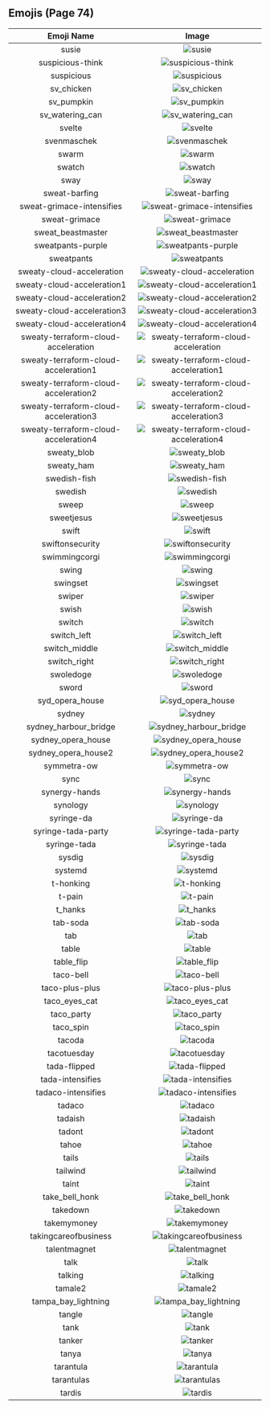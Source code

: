 
  ## Emojis (Page 74)
  |Emoji Name|Image|
  | :-: | :-: |
  |susie| ![susie](/output/susie.png)|
  |suspicious-think| ![suspicious-think](/output/suspicious-think.png)|
  |suspicious| ![suspicious](/output/suspicious.png)|
  |sv_chicken| ![sv_chicken](/output/sv_chicken.png)|
  |sv_pumpkin| ![sv_pumpkin](/output/sv_pumpkin.png)|
  |sv_watering_can| ![sv_watering_can](/output/sv_watering_can.png)|
  |svelte| ![svelte](/output/svelte.png)|
  |svenmaschek| ![svenmaschek](/output/svenmaschek.png)|
  |swarm| ![swarm](/output/swarm.png)|
  |swatch| ![swatch](/output/swatch.png)|
  |sway| ![sway](/output/sway.gif)|
  |sweat-barfing| ![sweat-barfing](/output/sweat-barfing.png)|
  |sweat-grimace-intensifies| ![sweat-grimace-intensifies](/output/sweat-grimace-intensifies.gif)|
  |sweat-grimace| ![sweat-grimace](/output/sweat-grimace.png)|
  |sweat_beastmaster| ![sweat_beastmaster](/output/sweat_beastmaster.gif)|
  |sweatpants-purple| ![sweatpants-purple](/output/sweatpants-purple.png)|
  |sweatpants| ![sweatpants](/output/sweatpants.png)|
  |sweaty-cloud-acceleration| ![sweaty-cloud-acceleration](/output/sweaty-cloud-acceleration.png)|
  |sweaty-cloud-acceleration1| ![sweaty-cloud-acceleration1](/output/sweaty-cloud-acceleration1.png)|
  |sweaty-cloud-acceleration2| ![sweaty-cloud-acceleration2](/output/sweaty-cloud-acceleration2.png)|
  |sweaty-cloud-acceleration3| ![sweaty-cloud-acceleration3](/output/sweaty-cloud-acceleration3.png)|
  |sweaty-cloud-acceleration4| ![sweaty-cloud-acceleration4](/output/sweaty-cloud-acceleration4.png)|
  |sweaty-terraform-cloud-acceleration| ![sweaty-terraform-cloud-acceleration](/output/sweaty-terraform-cloud-acceleration.png)|
  |sweaty-terraform-cloud-acceleration1| ![sweaty-terraform-cloud-acceleration1](/output/sweaty-terraform-cloud-acceleration1.png)|
  |sweaty-terraform-cloud-acceleration2| ![sweaty-terraform-cloud-acceleration2](/output/sweaty-terraform-cloud-acceleration2.png)|
  |sweaty-terraform-cloud-acceleration3| ![sweaty-terraform-cloud-acceleration3](/output/sweaty-terraform-cloud-acceleration3.png)|
  |sweaty-terraform-cloud-acceleration4| ![sweaty-terraform-cloud-acceleration4](/output/sweaty-terraform-cloud-acceleration4.png)|
  |sweaty_blob| ![sweaty_blob](/output/sweaty_blob.png)|
  |sweaty_ham| ![sweaty_ham](/output/sweaty_ham.gif)|
  |swedish-fish| ![swedish-fish](/output/swedish-fish.png)|
  |swedish| ![swedish](/output/swedish.gif)|
  |sweep| ![sweep](/output/sweep.png)|
  |sweetjesus| ![sweetjesus](/output/sweetjesus.jpg)|
  |swift| ![swift](/output/swift.png)|
  |swiftonsecurity| ![swiftonsecurity](/output/swiftonsecurity.jpg)|
  |swimmingcorgi| ![swimmingcorgi](/output/swimmingcorgi.gif)|
  |swing| ![swing](/output/swing.gif)|
  |swingset| ![swingset](/output/swingset.png)|
  |swiper| ![swiper](/output/swiper.png)|
  |swish| ![swish](/output/swish.png)|
  |switch| ![switch](/output/switch.png)|
  |switch_left| ![switch_left](/output/switch_left.png)|
  |switch_middle| ![switch_middle](/output/switch_middle.png)|
  |switch_right| ![switch_right](/output/switch_right.png)|
  |swoledoge| ![swoledoge](/output/swoledoge.png)|
  |sword| ![sword](/output/sword.png)|
  |syd_opera_house| ![syd_opera_house](/output/syd_opera_house.jpg)|
  |sydney| ![sydney](/output/sydney.png)|
  |sydney_harbour_bridge| ![sydney_harbour_bridge](/output/sydney_harbour_bridge.jpg)|
  |sydney_opera_house| ![sydney_opera_house](/output/sydney_opera_house.gif)|
  |sydney_opera_house2| ![sydney_opera_house2](/output/sydney_opera_house2.jpg)|
  |symmetra-ow| ![symmetra-ow](/output/symmetra-ow.png)|
  |sync| ![sync](/output/sync.jpg)|
  |synergy-hands| ![synergy-hands](/output/synergy-hands.jpg)|
  |synology| ![synology](/output/synology.png)|
  |syringe-da| ![syringe-da](/output/syringe-da.png)|
  |syringe-tada-party| ![syringe-tada-party](/output/syringe-tada-party.gif)|
  |syringe-tada| ![syringe-tada](/output/syringe-tada.png)|
  |sysdig| ![sysdig](/output/sysdig.png)|
  |systemd| ![systemd](/output/systemd.png)|
  |t-honking| ![t-honking](/output/t-honking.gif)|
  |t-pain| ![t-pain](/output/t-pain.jpg)|
  |t_hanks| ![t_hanks](/output/t_hanks.png)|
  |tab-soda| ![tab-soda](/output/tab-soda.jpg)|
  |tab| ![tab](/output/tab.png)|
  |table| ![table](/output/table.png)|
  |table_flip| ![table_flip](/output/table_flip.gif)|
  |taco-bell| ![taco-bell](/output/taco-bell.png)|
  |taco-plus-plus| ![taco-plus-plus](/output/taco-plus-plus.png)|
  |taco_eyes_cat| ![taco_eyes_cat](/output/taco_eyes_cat.jpg)|
  |taco_party| ![taco_party](/output/taco_party.png)|
  |taco_spin| ![taco_spin](/output/taco_spin.gif)|
  |tacoda| ![tacoda](/output/tacoda.png)|
  |tacotuesday| ![tacotuesday](/output/tacotuesday.png)|
  |tada-flipped| ![tada-flipped](/output/tada-flipped.png)|
  |tada-intensifies| ![tada-intensifies](/output/tada-intensifies.gif)|
  |tadaco-intensifies| ![tadaco-intensifies](/output/tadaco-intensifies.gif)|
  |tadaco| ![tadaco](/output/tadaco.png)|
  |tadaish| ![tadaish](/output/tadaish.png)|
  |tadont| ![tadont](/output/tadont.png)|
  |tahoe| ![tahoe](/output/tahoe.png)|
  |tails| ![tails](/output/tails.gif)|
  |tailwind| ![tailwind](/output/tailwind.png)|
  |taint| ![taint](/output/taint.png)|
  |take_bell_honk| ![take_bell_honk](/output/take_bell_honk.jpg)|
  |takedown| ![takedown](/output/takedown.jpg)|
  |takemymoney| ![takemymoney](/output/takemymoney.png)|
  |takingcareofbusiness| ![takingcareofbusiness](/output/takingcareofbusiness.jpg)|
  |talentmagnet| ![talentmagnet](/output/talentmagnet.png)|
  |talk| ![talk](/output/talk.png)|
  |talking| ![talking](/output/talking.png)|
  |tamale2| ![tamale2](/output/tamale2.png)|
  |tampa_bay_lightning| ![tampa_bay_lightning](/output/tampa_bay_lightning.png)|
  |tangle| ![tangle](/output/tangle.jpg)|
  |tank| ![tank](/output/tank.png)|
  |tanker| ![tanker](/output/tanker.png)|
  |tanya| ![tanya](/output/tanya.png)|
  |tarantula| ![tarantula](/output/tarantula.jpg)|
  |tarantulas| ![tarantulas](/output/tarantulas.png)|
  |tardis| ![tardis](/output/tardis.gif)|
  